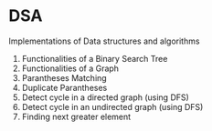 # DSA
Implementations of Data structures and algorithms
1. Functionalities of a Binary Search Tree
2. Functionalities of a Graph
3. Parantheses Matching
4. Duplicate Parantheses
5. Detect cycle in a directed graph (using DFS)
6. Detect cycle in an undirected graph (using DFS)
7. Finding next greater element

